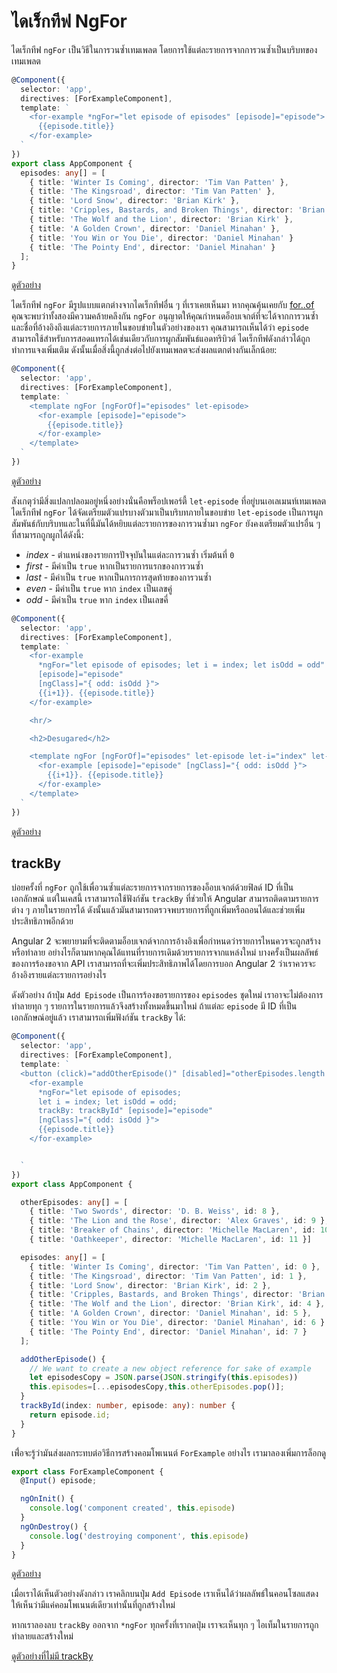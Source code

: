 # ไดเร็กทีฟ NgFor

ไดเร็กทีฟ `ngFor` เป็นวิธีในการวนซ้ำเทมเพลต โดยการใช้แต่ละรายการจากการวนซ้ำเป็นบริบทของเทมเพลต

```typescript
@Component({
  selector: 'app',
  directives: [ForExampleComponent],
  template: `
    <for-example *ngFor="let episode of episodes" [episode]="episode">
      {{episode.title}}
    </for-example>
  `
})
export class AppComponent {
  episodes: any[] = [
    { title: 'Winter Is Coming', director: 'Tim Van Patten' },
    { title: 'The Kingsroad', director: 'Tim Van Patten' },
    { title: 'Lord Snow', director: 'Brian Kirk' },
    { title: 'Cripples, Bastards, and Broken Things', director: 'Brian Kirk' },
    { title: 'The Wolf and the Lion', director: 'Brian Kirk' },
    { title: 'A Golden Crown', director: 'Daniel Minahan' },
    { title: 'You Win or You Die', director: 'Daniel Minahan' }
    { title: 'The Pointy End', director: 'Daniel Minahan' }
  ];
}
```
[ดูตัวอย่าง](https://plnkr.co/edit/E2Q8Xi6LATpWcXk6bAUQ?p=preview)

ไดเร็กทีฟ `ngFor` มีรูปแบบแตกต่างจากไดเร็กทีฟอื่น ๆ ที่เราเคยเห็นมา หากคุณคุ้นเคยกับ [for..of](https://developer.mozilla.org/en-US/docs/Web/JavaScript/Reference/Statements/for...of) คุณจะพบว่าทั้งสองมีความคล้ายคลึงกัน `ngFor` อนุญาตให้คุณกำหนดอ็อบเจกต์ที่จะได้จากการวนซ้ำ และชื่อที่อ้างอิงถึงแต่ละรายการภายในขอบข่ายในตัวอย่างของเรา คุณสามารถเห็นได้ว่า `episode` สามารถใช้สำหรับการสอดแทรกได้เช่นเดียวกับการผูกสัมพันธ์แอดทริบิวต์ ไดเร็กทีฟดังกล่าวได้ถูกทำการแจงเพิ่มเติม ดังนั้นเมื่อสิ่งนี้ถูกส่งต่อไปยังเทมเพลตจะส่งผลแตกต่างกันเล็กน้อย:


```typescript
@Component({
  selector: 'app',
  directives: [ForExampleComponent],
  template: `
    <template ngFor [ngForOf]="episodes" let-episode>
      <for-example [episode]="episode">
        {{episode.title}}
      </for-example>
    </template>
  `
})
```
[ดูตัวอย่าง](https://plnkr.co/edit/E2Q8Xi6LATpWcXk6bAUQ?p=preview)

สังเกตุว่ามีสิ่งแปลกปลอมอยู่หนึ่งอย่างนั่นคือพร็อปเพอร์ตี้ `let-episode` ที่อยู่บนเอเลเมนท์เทมเพลต ไดเร็กทีฟ `ngFor` ได้จัดเตรียมตัวแปรบางตัวมาเป็นบริบทภายในขอบข่าย `let-episode` เป็นการผูกสัมพันธ์กับบริบทและในที่นี้มันได้หยิบแต่ละรายการของการวนซ้ำมา `ngFor` ยังคงเตรียมตัวแปรอื่น ๆ ที่สามารถถูกผูกได้ดังนี้:

- _index_ - ตำแหน่งของรายการปัจจุบันในแต่ละการวนซ้ำ เริ่มต้นที่ `0`
- _first_ - มีค่าเป็น `true` หากเป็นรายการแรกของการวนซ้ำ
- _last_ - มีค่าเป็น `true` หากเป็นการการสุดท้ายของการวนซ้ำ
- _even_ - มีค่าเป็น `true` หาก `index` เป็นเลขคู่
- _odd_ - มีค่าเป็น `true` หาก `index` เป็นเลขคี่


```typescript
@Component({
  selector: 'app',
  directives: [ForExampleComponent],
  template: `
    <for-example
      *ngFor="let episode of episodes; let i = index; let isOdd = odd"
      [episode]="episode"
      [ngClass]="{ odd: isOdd }">
      {{i+1}}. {{episode.title}}
    </for-example>

    <hr/>

    <h2>Desugared</h2>

    <template ngFor [ngForOf]="episodes" let-episode let-i="index" let-isOdd="odd">
      <for-example [episode]="episode" [ngClass]="{ odd: isOdd }">
        {{i+1}}. {{episode.title}}
      </for-example>
    </template>
  `
})
```
[ดูตัวอย่าง](https://plnkr.co/edit/GaxhVSjfY8UmHm4T3PNg?p=preview)

## trackBy ##

บ่อยครั้งที่ `ngFor` ถูกใช้เพื่อวนซ้ำแต่ละรายการจากรายการของอ็อบเจกต์ด้วยฟิลด์ ID ที่เป็นเอกลักษณ์ แต่ในเคสนี้ เราสามารถใช้ฟังก์ชัน `trackBy` ที่ช่วยให้ Angular สามารถติดตามรายการต่าง ๆ ภายในรายการได้ ดังนั้นแล้วมันสามารถตรวจพบรายการที่ถูกเพิ่มหรือถอนได้และช่วยเพิ่มประสิทธิภาพอีกด้วย

Angular 2 จะพยายามที่จะติดตามอ็อบเจกต์จากการอ้างอิงเพื่อกำหนดว่ารายการไหนควรจะถูกสร้างหรือทำลาย อย่างไรก็ตามหากคุณได้แทนที่รายการเดิมด้วยรายการจากแหล่งใหม่ บางครั้งเป็นผลลัพธ์ของการร้องขอจาก API เราสามารถที่จะเพิ่มประสิทธิภาพได้โดยการบอก Angular 2 ว่าเราควรจะอ้างอิงรายแต่ละรายการอย่างไร

ดังตัวอย่าง ถ้าปุ่ม `Add Episode` เป็นการร้องขอรายการของ `episodes` ชุดใหม่ เราอาจะไม่ต้องการทำลายทุก ๆ รายการในรายการแล้วจึงสร้างทั้งหมดขึ้นมาใหม่ ถ้าแต่ละ `episode` มี ID ที่เป็นเอกลักษณ์อยู่แล้ว เราสามารถเพิ่มฟังก์ชัน `trackBy` ได้:

```typescript
@Component({
  selector: 'app',
  directives: [ForExampleComponent],
  template: `
  <button (click)="addOtherEpisode()" [disabled]="otherEpisodes.length === 0">Add Episode</button>
    <for-example
      *ngFor="let episode of episodes;  
      let i = index; let isOdd = odd;  
      trackBy: trackById" [episode]="episode"
      [ngClass]="{ odd: isOdd }">
      {{episode.title}}
    </for-example>


  `
})
export class AppComponent {

  otherEpisodes: any[] = [
    { title: 'Two Swords', director: 'D. B. Weiss', id: 8 },
    { title: 'The Lion and the Rose', director: 'Alex Graves', id: 9 },
    { title: 'Breaker of Chains', director: 'Michelle MacLaren', id: 10 },
    { title: 'Oathkeeper', director: 'Michelle MacLaren', id: 11 }]

  episodes: any[] = [
    { title: 'Winter Is Coming', director: 'Tim Van Patten', id: 0 },
    { title: 'The Kingsroad', director: 'Tim Van Patten', id: 1 },
    { title: 'Lord Snow', director: 'Brian Kirk', id: 2 },
    { title: 'Cripples, Bastards, and Broken Things', director: 'Brian Kirk', id: 3 },
    { title: 'The Wolf and the Lion', director: 'Brian Kirk', id: 4 },
    { title: 'A Golden Crown', director: 'Daniel Minahan', id: 5 },
    { title: 'You Win or You Die', director: 'Daniel Minahan', id: 6 }
    { title: 'The Pointy End', director: 'Daniel Minahan', id: 7 }
  ];

  addOtherEpisode() {
    // We want to create a new object reference for sake of example
    let episodesCopy = JSON.parse(JSON.stringify(this.episodes))
    this.episodes=[...episodesCopy,this.otherEpisodes.pop()];
  }
  trackById(index: number, episode: any): number {
    return episode.id;
  }
}
```

เพื่่อจะรู้ว่ามันส่งผลกระทบต่อวิธีการสร้างคอมโพเนนต์ `ForExample` อย่างไร เรามาลองเพิ่มการล็อกดู

```typescript
export class ForExampleComponent {
  @Input() episode;

  ngOnInit() {
    console.log('component created', this.episode)
  }
  ngOnDestroy() {
    console.log('destroying component', this.episode)
  }
}
```
[ดูตัวอย่าง](https://plnkr.co/edit/bjqil7?p=preview)

เมื่อเราได้เห็นตัวอย่างดังกล่าว เราคลิกบนปุ่ม `Add Episode` เราเห็นได้ว่าผลลัพธ์ในคอนโซลแสดงให้เห็นว่ามีแค่คอมโพเนนต์เดียวเท่านั้นที่ถูกสร้างใหม่

หากเราลองลบ `trackBy` ออกจาก `*ngFor` ทุกครั้งที่เรากดปุ่ม เราจะเห็นทุก ๆ ไอเท็มในรายการถูกทำลายและสร้างใหม่  

[ดูตัวอย่างที่ไม่มี trackBy](https://plnkr.co/edit/CbPDig?p=preview)
